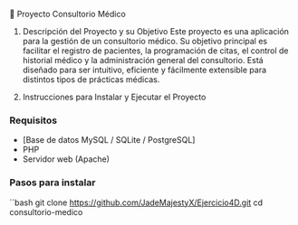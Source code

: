 🏥 Proyecto Consultorio Médico
1. Descripción del Proyecto y su Objetivo
Este proyecto es una aplicación para la gestión de un consultorio médico. Su objetivo principal es facilitar el registro de pacientes, la programación de citas, el control de historial médico y la administración general del consultorio. Está diseñado para ser intuitivo, eficiente y fácilmente extensible para distintos tipos de prácticas médicas.

2. Instrucciones para Instalar y Ejecutar el Proyecto
### Requisitos
- [Base de datos MySQL / SQLite / PostgreSQL]
- PHP
- Servidor web (Apache)

### Pasos para instalar
  ``bash
    git clone https://github.com/JadeMajestyX/Ejercicio4D.git
    cd consultorio-medico



